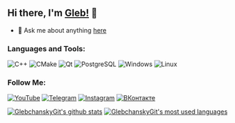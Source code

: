 ## Hi there, I'm [Gleb!](https://www.instagram.com/glebchansky__) 👋

- 💬 Ask me about anything [here](https://vk.com/dogeoveryourhead)

### Languages and Tools:
![C++](https://img.shields.io/badge/C++-3c4149?style=for-the-badge&logo=C%2b%2b&logoColor=6295cb)
![CMake](https://img.shields.io/badge/CMake-3c4149?style=for-the-badge&logo=CMake&logoColor=D76E00)
![Qt](https://img.shields.io/badge/Qt-3c4149?style=for-the-badge&logo=Qt&logoColor=green)
![PostgreSQL](https://img.shields.io/badge/PostgreSQL-3c4149?style=for-the-badge&logo=PostgreSQL&logoColor=F88C00)
![Windows](https://img.shields.io/badge/Windows-3c4149?style=for-the-badge&logo=windows&logoColor=00a8e8)
![Linux](https://img.shields.io/badge/Linux-3c4149?style=for-the-badge&logo=Linux&logoColor=321414)

### Follow Me:
[![YouTube](https://img.shields.io/badge/-YouTube-3c4149?style=for-the-badge&logo=YouTube&logoColor=f70000)](https://www.youtube.com/c/Glebchansky)
[![Telegram](https://img.shields.io/badge/-Telegram-3c4149?style=for-the-badge&logo=telegram&logoColor=27A0D9)](https://t.me/glebchansky2000)
[![Instagram](https://img.shields.io/badge/-Instagram-3c4149?style=for-the-badge&logo=instagram&logoColor=FF7F50)](https://www.instagram.com/glebchansky__)
[![ВКонтакте](https://img.shields.io/badge/-ВКонтакте-3c4149?style=for-the-badge&logo=Vk&logoColor=4e7db2)](https://vk.com/dogeoveryourhead)

[![GlebchanskyGit's github stats](https://github-readme-stats.vercel.app/api?username=GlebchanskyGit&show_icons=true&theme=material-palenight)](https://github.com/GlebchanskyGit)
[![GlebchanskyGit's most used languages](https://github-readme-stats.vercel.app/api/top-langs/?username=GlebchanskyGit&layout=compact&theme=material-palenight)](https://github.com/GlebchanskyGit)